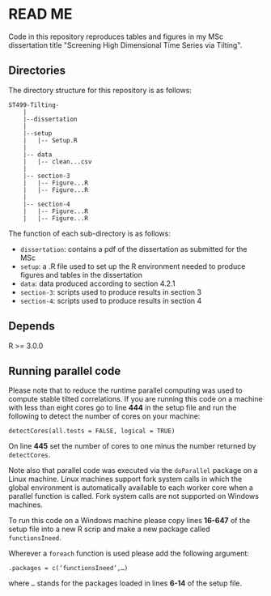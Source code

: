 # READ ME 

Code in this repository reproduces tables and figures in my MSc dissertation title "Screening High Dimensional Time Series via Tilting".

## Directories

The directory structure for this repository is as follows: 

```
ST499-Tilting-
    |
    |--dissertation 
    |
    |--setup
    |   |-- Setup.R
    |
    |-- data
    |   |-- clean...csv
    |
    |-- section-3
    |   |-- Figure...R
    |   |-- Figure...R
    |
    |-- section-4
    |   |-- Figure...R
    |   |-- Figure...R
```

The function of each sub-directory is as follows: 

* `dissertation`: contains a pdf of the dissertation as submitted for the MSc
* `setup`: a .R file used to set up the R environment needed to produce figures and tables in the dissertation
* `data`: data produced according to section 4.2.1
* `section-3`: scripts used to produce results in section 3 
* `section-4`: scripts used to produce results in section 4

## Depends 

R >= 3.0.0

## Running parallel code 

Please note that to reduce the runtime parallel computing was used to compute stable tilted correlations. 
If you are running this code on a machine with less than eight cores go to line **444** in the setup file and run the following to detect the number of cores on your machine: 

```
detectCores(all.tests = FALSE, logical = TRUE)
```

On line **445** set the number of cores to one minus the number returned by `detectCores`. 

Note also that parallel code was executed via the `doParallel` package on a Linux machine. Linux machines support fork system calls in which the global environment is automatically available to each worker core when a parallel function is called. Fork system calls are not supported on Windows machines. 

To run this code on a Windows machine please copy lines **16-647** of the setup file into a new R scrip and make a new package called `functionsIneed`. 

Wherever a `foreach` function is used please add the following argument: 

```
.packages = c(‘functionsIneed’,…)
```

where `…` stands for the packages loaded in lines **6-14** of the setup file. 

